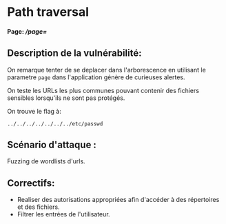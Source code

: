 # Path traversal

#### Page: _/page=_


## Description de la vulnérabilité:
On remarque tenter de se deplacer dans l'arborescence en utilisant le parametre `page` dans l'application génère de curieuses alertes.

On teste les URLs les plus communes pouvant contenir des fichiers sensibles lorsqu'ils ne sont pas protégés.

On trouve le flag à:

```
../../../../../../../etc/passwd
```

## Scénario d'attaque :
Fuzzing de wordlists d'urls.


## Correctifs:
- Realiser des autorisations appropriées afin d'accéder à des répertoires et des fichiers.
- Filtrer les entrées de l'utilisateur.